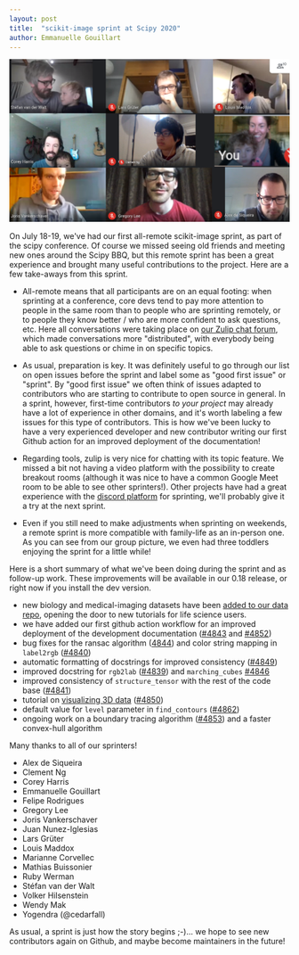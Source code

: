 ```yaml
---
layout: post
title:  "scikit-image sprint at Scipy 2020"
author:	Emmanuelle Gouillart
---
```


![group picture of sprint attendees - including toddlers!](/assets/sprint_scikit_image.png)

On July 18-19, we've had our first all-remote scikit-image sprint, as part of
the scipy conference. Of course we missed seeing old friends and meeting new
ones around the Scipy BBQ, but this remote sprint has been a great experience
and brought many useful contributions to the project. Here are a few take-aways
from this sprint.

- All-remote means that all participants are on an equal footing: when
  sprinting at a conference, core devs tend to pay more attention to people in
  the same room than to people who are sprinting remotely, or to people they
  know better / who are more confident to ask questions, etc. Here all
  conversations were taking place on [our Zulip chat forum](https://skimage.zulipchat.com/#narrow/stream/176555-sprint), 
  which made conversations more "distributed", with everybody being able to
  ask questions or chime in on specific topics.

- As usual, preparation is key. It was definitely useful to
  go through our list on open issues before the sprint and label some as "good
first issue" or "sprint". By "good first issue" we often think of issues
adapted to contributors who are starting to contribute to open source in
general. In a sprint, however, first-time contributors *to your project* may already have a lot
of experience in other domains, and it's worth labeling a few issues for this
type of contributors. This is how we've been lucky to have a very experienced
developer and new contributor writing our first Github action for an improved deployment of the
documentation!

- Regarding tools, zulip is very nice for chatting with its topic feature. We
  missed a bit not having a video platform with the possibility to create
breakout rooms (although it was nice to have a common Google Meet room to be
able to see other sprinters!). Other projects have had a great experience with
the [discord platform](https://discord.com/new) for sprinting, we'll probably
give it a try at the next sprint. 

- Even if you still need to make adjustments when sprinting on weekends, a
  remote sprint is more compatible with family-life as an in-person one. As you
  can see from our group picture, we even had three toddlers enjoying the
  sprint for a little while! 

Here is a short summary of what we've been doing during the sprint and as
follow-up work. These improvements will be available in our 0.18 release, or
right now if you install the dev version.

- new biology and medical-imaging datasets have been [added to our data
  repo](https://gitlab.com/scikit-image/data/-/merge_requests/6), opening the door to new tutorials for life science users.
- we have added our first github action workflow for an improved deployment of
  the development documentation ([#4843](https://github.com/scikit-image/scikit-image/pull/4843) and [#4852](https://github.com/scikit-image/scikit-image/pull/4852))
- bug fixes for the ransac algorithm ([4844](https://github.com/scikit-image/scikit-image/pull/4844)) and color string mapping in `label2rgb` ([#4840](https://github.com/scikit-image/scikit-image/pull/4840))
- automatic formatting of docstrings for improved consistency ([#4849](https://github.com/scikit-image/scikit-image/pull/4849))
- improved docstring for `rgb2lab` ([#4839](https://github.com/scikit-image/scikit-image/pull/4839)) and `marching_cubes` [#4846](https://github.com/scikit-image/scikit-image/pull/4846)
- improved consistency of `structure_tensor` with the rest of the code base ([#4841](https://github.com/scikit-image/scikit-image/pull/4841)) 
- tutorial on [visualizing 3D data](https://scikit-image.org/docs/dev/auto_examples/applications/plot_3d_image_processing.html) ([#4850](https://github.com/scikit-image/scikit-image/pull/4850))
- default value for `level` parameter in `find_contours` ([#4862](https://github.com/scikit-image/scikit-image/pull/4862))
- ongoing work on a boundary tracing algorithm ([#4853](https://github.com/scikit-image/scikit-image/pull/4853)) and a faster convex-hull algorithm


Many thanks to all of our sprinters!
- Alex de Siqueira
- Clement Ng
- Corey Harris
- Emmanuelle Gouillart
- Felipe Rodrigues
- Gregory Lee
- Joris Vankerschaver
- Juan Nunez-Iglesias
- Lars Grüter
- Louis Maddox
- Marianne Corvellec
- Mathias Buissonier
- Ruby Werman
- Stéfan van der Walt
- Volker Hilsenstein
- Wendy Mak
- Yogendra (@cedarfall)

As usual, a sprint is just how the story begins ;-)... we hope to see new contributors again on Github, and maybe become maintainers in the future!


